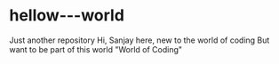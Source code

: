 # hellow---world
Just another repository
Hi, Sanjay here, new to the world of coding
But want to be part of this world "World of Coding"
